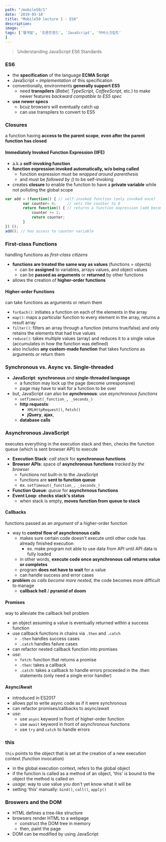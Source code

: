 ```yaml
---
path: "/mobile50/1"
date: '2019-03-18'
title: "Mobile50 lecture 1 - ES6"
description: 
image: ''
tags: ['웹개발', '프론트엔드', 'JavaScript', '자바스크립트'
]
---
```

> Understanding JavaScript ES6 Standards

### ES6
- the __specification__ of the language __ECMA Script__
- JavaScript = _implementation_ of this specification
- conventionally, environments __generally support ES5__
    - need __transpilers__ (_Babel, TypeScript, CoffeeScript_, etc.) to make newer features _backward compatible to ES5 spec_
- __use newer specs__
    - bcuz browsers will eventually catch up
    - can use transpilers to convert to ES5

### Closures
a function having __access to the parent scope__, __even after the parent function has closed__

#### Immediately Invoked Function Expression (IIFE)
- a.k.a __self-invoking function__
- __function expression invoked automatically, w/o being called__
    - function expression must be _wrapped around parenthesis_
    - and must be _followed by ()_ to be self-invoking
- creates __closure__ to enable the function to have a __private variable__ while not polluting the global scope
```js
var add = (function() { // self-invoked function (only invoked once)
        var counter= 0;     // sets the counter to 0
        return function() { // returns a function expression (add becomes function)
            counter += 1;
            return counter;
        }
}) ();
add(); // has access to counter variable
```

### First-class Functions
handling functions as _first-class citizens_
- __functions are treated the same way as values__ (functions = objects)
    - can be __assigned__ to variables, arrays values, and object values
    - can be __passed as arguments__ or __returned__ by other functions
- allows the creation of __higher-order functions__

#### Higher-order Functions
can take functions as arguments or return them
- `forEach()`: initiates a function on each of the elements in the array
- `map()`: maps a particular function to every element in the array, returns a result array
- `filter()`: filters an array through a function (returns true/false) and only retains the elements that had true values
- `reduce()`: takes multiple values (array) and reduces it to a single value (accumulates in how the function was defined)
- also includes __any custom-made function__ that takes functions as arguments or return them

### Synchronous vs. Async vs. Single-threaded
- __JavaScript__: __synchronous__ and __single-threaded language__
    - a function may lock up the page (become unresponsive)
    - page may have to wait for a function to be over
- but, JavaScript can also be __aynchronous__: use _asynchronous functions_
    - `setTimeout(_function_, _seconds_)`
    - __http requests__: 
        - `XMLHttpRequest()`, `fetch()`
        - __jQuery__, __ajax__, 
    - __database calls__

### Asynchronous JavaScript
executes everything in the execution stack and then, checks the function queue (which is sent browser API) to execute
- __Execution Stack__: _call stack_ for __synchronous functions__
- __Browser APIs__: space of __asynchronous functions__ _tracked by the browser_
    - functions not built-in to the JavaScript 
    - functions are __sent to function queue__
    - ex. `setTimeout(_function_, _seconds_)`
- __Function Queue__: _queue_ for __asynchrnous functions__
- __Event Loop__: __checks stack's status__
    - when stack is empty, __moves function from queue to stack__

#### Callbacks
functions passed as an _argument_ of a higher-order function
- way to __control flow of asynchronous calls__
    - makes sure certain code doesn't execute until other code has already finished execution
        - ex. make program not able to use data from API until API data is fully loaded
    - in other words, __execute code once asynchronous call returns value or completes__
    - program __does not have to wait__ for a value
    - can handle success and error cases
- __problem__ _as calls become more nested_, the code becomes more difficult to manage
    - __callback hell__ / __pyramid of doom__

#### Promises
way to alleviate the callback hell problem
- an object assuming a value is eventually returned within a success function
- use callback functions in chains via `.then` and `.catch`
    - `.then` handles success cases
    - `.catch` handles failure cases
- can refactor nested callback function into promises
- _use_:
    - `fetch`: function that returns a promise
    - `.then`: takes a callback
    - `.catch`: takes a callback to handle errors proceeded in the .then statements (only need a single error handler)

#### Async/Await
- introduced in ES2017
- allows ppl to write async code as if it were synchronous
- can refactor promises/callbacks to async/await
- _use_:
    - use `async` keyword in front of higher-order function
    - use `await` keyword in front of asynchronous functions
    - use `try` and `catch` to handle errors

### this
`this` points to the object that is set at the creation of a new execution context (function invocation)
- in the global execution context, refers to the global object
- if the function is called as a method of an object, 'this' is bound to the object the method is called on
- _usage_: way to use value you don't yet know what it will be
- setting 'this' manually: `bind()`, `call()`, `apply()`

### Broswers and the DOM
- HTML defines a tree-like structure
- browsers render HTML to a webpage
    - construct the DOM tree in memory
    - then, paint the page
- DOM can be modified by using JavaScript